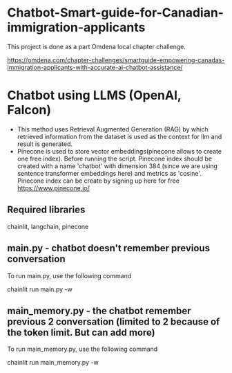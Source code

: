 # Chatbot-Smart-guide-for-Canadian-immigration-applicants
This project is done as a part Omdena local chapter challenge.

https://omdena.com/chapter-challenges/smartguide-empowering-canadas-immigration-applicants-with-accurate-ai-chatbot-assistance/


# Chatbot using LLMS (OpenAI, Falcon)
- This method uses Retrieval Augmented Generation (RAG) by which retrieved information from the dataset is used as the context for llm and result is generated.
- Pinecone is used to store vector embeddings(pinecone allows to create one free index). Before running the script. Pinecone index should be created with a name 'chatbot' with dimension 384 (since we are using sentence transformer embeddings here) and metrics as 'cosine'.
Pinecone index can be create by signing up here for free https://www.pinecone.io/

## Required libraries
chainlit, langchain, pinecone

## main.py -  chatbot doesn't remember previous conversation

To run main.py, use the following command

chainlit run main.py -w

## main_memory.py -  the chatbot remember previous 2 conversation (limited to 2 because of the token limit. But can add more)

To run main_memory.py, use the following command

chainlit run main_memory.py -w


